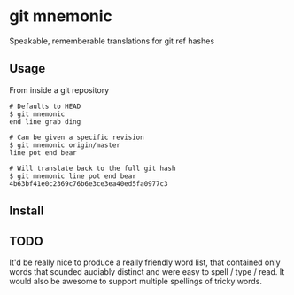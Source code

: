 git mnemonic
============

Speakable, rememberable translations for git ref hashes

Usage
-----

From inside a git repository

    # Defaults to HEAD
    $ git mnemonic
    end line grab ding

    # Can be given a specific revision
    $ git mnemonic origin/master
    line pot end bear

    # Will translate back to the full git hash
    $ git mnemonic line pot end bear
    4b63bf41e0c2369c76b6e3ce3ea40ed5fa0977c3

Install
-------

TODO
----

It'd be really nice to produce a really friendly word list, that contained only
words that sounded audiably distinct and were easy to spell / type / read.
It would also be awesome to support multiple spellings of tricky words.
